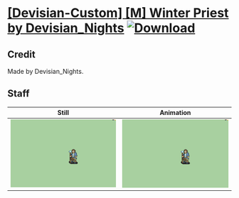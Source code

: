 # [\[Devisian-Custom\] \[M\] Winter Priest by Devisian_Nights](./) [![Download](https://img.shields.io/badge/Download--red?style=social&logo=github)](https://minhaskamal.github.io/DownGit/#/home?url=https://github.com/Klokinator/FE-Repo/tree/main/Battle%20Animations%2FMagi%20-%20Special%2F%5BDevisian-Custom%5D%20%5BM%5D%20Winter%20Priest%20by%20Devisian_Nights%2F7.%20Staff)

## Credit

Made by Devisian_Nights.

## Staff

| Still | Animation |
| :---: | :-------: |
| ![Staff still](./Staff_000.png) | ![Staff animation](./Staff.gif) |
